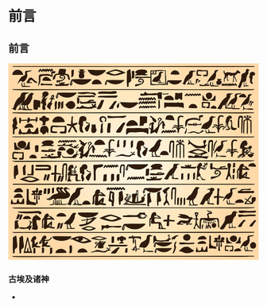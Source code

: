 # 前言

## 前言

![&#x53E4;&#x57C3;&#x53CA;&#x8C61;&#x5F62;&#x6587;&#x5B57;](.gitbook/assets/o1.jpg)

###  古埃及诸神

* 


